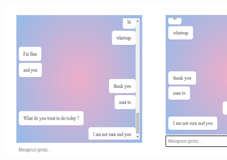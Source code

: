 <div  style="display: flex;align-items: center;justify-content: space-around;">

<img src="./backend/img/Chat.png" width="500"  height="500">

<img src="./backend/img/Chat1.png" width="500"  height="500" >

</div>